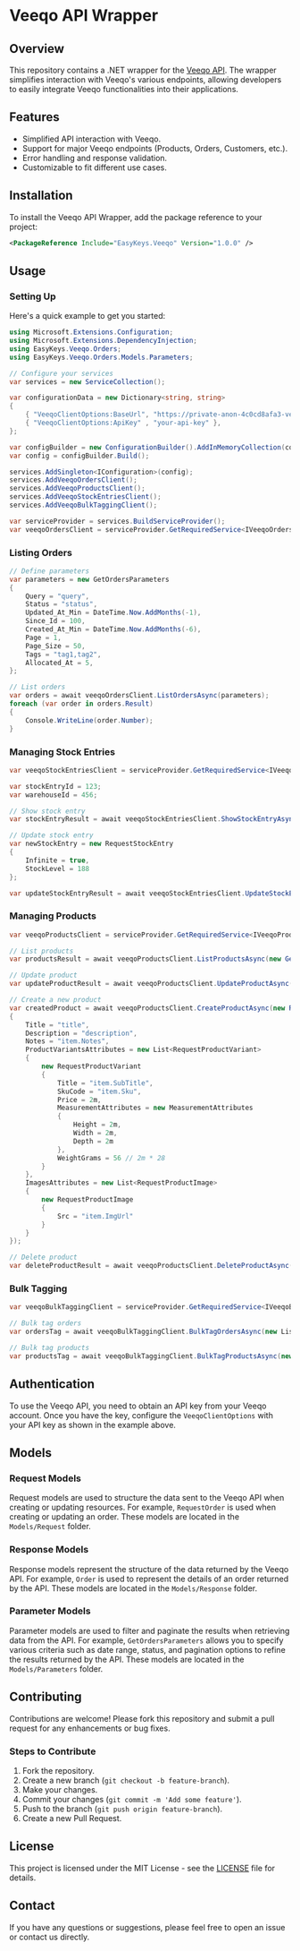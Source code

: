 # Veeqo API Wrapper

## Overview

This repository contains a .NET wrapper for the [Veeqo API](https://developer.veeqo.com/docs). The wrapper simplifies interaction with Veeqo's various endpoints, allowing developers to easily integrate Veeqo functionalities into their applications.

## Features

- Simplified API interaction with Veeqo.
- Support for major Veeqo endpoints (Products, Orders, Customers, etc.).
- Error handling and response validation.
- Customizable to fit different use cases.

## Installation

To install the Veeqo API Wrapper, add the package reference to your project:

```xml
<PackageReference Include="EasyKeys.Veeqo" Version="1.0.0" />
```

## Usage

### Setting Up

Here's a quick example to get you started:

```csharp
using Microsoft.Extensions.Configuration;
using Microsoft.Extensions.DependencyInjection;
using EasyKeys.Veeqo.Orders;
using EasyKeys.Veeqo.Orders.Models.Parameters;

// Configure your services
var services = new ServiceCollection();

var configurationData = new Dictionary<string, string>
{
    { "VeeqoClientOptions:BaseUrl", "https://private-anon-4c0cd8afa3-veeqo.apiary-proxy.com/" },
    { "VeeqoClientOptions:ApiKey" , "your-api-key" },
};

var configBuilder = new ConfigurationBuilder().AddInMemoryCollection(configurationData);
var config = configBuilder.Build();

services.AddSingleton<IConfiguration>(config);
services.AddVeeqoOrdersClient();
services.AddVeeqoProductsClient();
services.AddVeeqoStockEntriesClient();
services.AddVeeqoBulkTaggingClient();

var serviceProvider = services.BuildServiceProvider();
var veeqoOrdersClient = serviceProvider.GetRequiredService<IVeeqoOrdersClient>();
```

### Listing Orders

```csharp
// Define parameters
var parameters = new GetOrdersParameters
{
    Query = "query",
    Status = "status",
    Updated_At_Min = DateTime.Now.AddMonths(-1),
    Since_Id = 100,
    Created_At_Min = DateTime.Now.AddMonths(-6),
    Page = 1,
    Page_Size = 50,
    Tags = "tag1,tag2",
    Allocated_At = 5,
};

// List orders
var orders = await veeqoOrdersClient.ListOrdersAsync(parameters);
foreach (var order in orders.Result)
{
    Console.WriteLine(order.Number);
}
```

### Managing Stock Entries

```csharp
var veeqoStockEntriesClient = serviceProvider.GetRequiredService<IVeeqoStockEntriesClient>();

var stockEntryId = 123;
var warehouseId = 456;

// Show stock entry
var stockEntryResult = await veeqoStockEntriesClient.ShowStockEntryAsync(stockEntryId, warehouseId);

// Update stock entry
var newStockEntry = new RequestStockEntry
{
    Infinite = true,
    StockLevel = 188
};

var updateStockEntryResult = await veeqoStockEntriesClient.UpdateStockEntryAsync(stockEntryId, warehouseId, newStockEntry);
```

### Managing Products

```csharp
var veeqoProductsClient = serviceProvider.GetRequiredService<IVeeqoProductsClient>();

// List products
var productsResult = await veeqoProductsClient.ListProductsAsync(new GetProductsParameters() { Page_Size = 50 });

// Update product
var updateProductResult = await veeqoProductsClient.UpdateProductAsync(productsResult.Data.First().Id, new RequestProduct() { Title = "new title" });

// Create a new product
var createdProduct = await veeqoProductsClient.CreateProductAsync(new RequestProduct()
{
    Title = "title",
    Description = "description",
    Notes = "item.Notes",
    ProductVariantsAttributes = new List<RequestProductVariant>
    {
        new RequestProductVariant
        {
            Title = "item.SubTitle",
            SkuCode = "item.Sku",
            Price = 2m,
            MeasurementAttributes = new MeasurementAttributes
            {
                Height = 2m,
                Width = 2m,
                Depth = 2m
            },
            WeightGrams = 56 // 2m * 28
        }
    },
    ImagesAttributes = new List<RequestProductImage>
    {
        new RequestProductImage
        {
            Src = "item.ImgUrl"
        }
    }
});

// Delete product
var deleteProductResult = await veeqoProductsClient.DeleteProductAsync(createdProduct.Data.Id);
```

### Bulk Tagging

```csharp
var veeqoBulkTaggingClient = serviceProvider.GetRequiredService<IVeeqoBulkTaggingClient>();

// Bulk tag orders
var ordersTag = await veeqoBulkTaggingClient.BulkTagOrdersAsync(new List<int> { 1, 2, 3 }, new List<int> { 1, 3, 4 });

// Bulk tag products
var productsTag = await veeqoBulkTaggingClient.BulkTagProductsAsync(new List<int> { 1, 2, 3 }, new List<int> { 1, 3, 4 });
```

## Authentication

To use the Veeqo API, you need to obtain an API key from your Veeqo account. Once you have the key, configure the `VeeqoClientOptions` with your API key as shown in the example above.

## Models

### Request Models

Request models are used to structure the data sent to the Veeqo API when creating or updating resources. For example, `RequestOrder` is used when creating or updating an order. These models are located in the `Models/Request` folder.

### Response Models

Response models represent the structure of the data returned by the Veeqo API. For example, `Order` is used to represent the details of an order returned by the API. These models are located in the `Models/Response` folder.

### Parameter Models

Parameter models are used to filter and paginate the results when retrieving data from the API. For example, `GetOrdersParameters` allows you to specify various criteria such as date range, status, and pagination options to refine the results returned by the API. These models are located in the `Models/Parameters` folder.

## Contributing

Contributions are welcome! Please fork this repository and submit a pull request for any enhancements or bug fixes.

### Steps to Contribute

1. Fork the repository.
2. Create a new branch (`git checkout -b feature-branch`).
3. Make your changes.
4. Commit your changes (`git commit -m 'Add some feature'`).
5. Push to the branch (`git push origin feature-branch`).
6. Create a new Pull Request.

## License

This project is licensed under the MIT License - see the [LICENSE](LICENSE) file for details.

## Contact

If you have any questions or suggestions, please feel free to open an issue or contact us directly.